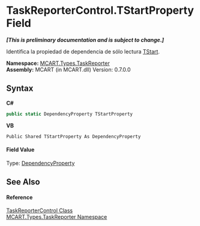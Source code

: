 # TaskReporterControl.TStartProperty Field
 _**\[This is preliminary documentation and is subject to change.\]**_

Identifica la propiedad de dependencia de sólo lectura <a href="79e27c9b-bfba-587f-086a-55487e1f0b1e">TStart</a>.

**Namespace:**&nbsp;<a href="256f3901-18cb-eeca-835c-7de778822db3">MCART.Types.TaskReporter</a><br />**Assembly:**&nbsp;MCART (in MCART.dll) Version: 0.7.0.0

## Syntax

**C#**<br />
``` C#
public static DependencyProperty TStartProperty
```

**VB**<br />
``` VB
Public Shared TStartProperty As DependencyProperty
```


#### Field Value
Type: <a href="http://msdn2.microsoft.com/es-es/library/ms589318" target="_blank">DependencyProperty</a>

## See Also


#### Reference
<a href="8772b8d4-cb78-6a2a-83e0-dd746f24cc98">TaskReporterControl Class</a><br /><a href="256f3901-18cb-eeca-835c-7de778822db3">MCART.Types.TaskReporter Namespace</a><br />